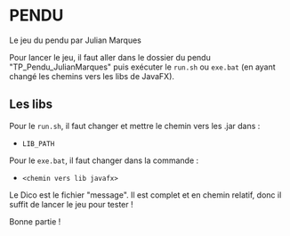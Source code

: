 
# PENDU

Le jeu du pendu par Julian Marques

Pour lancer le jeu, il faut aller dans le dossier du pendu "TP_Pendu_JulianMarques" puis exécuter le `run.sh` ou `exe.bat` (en ayant changé les chemins vers les libs de JavaFX).

## Les libs
Pour le `run.sh`, il faut changer et mettre le chemin vers les .jar dans :
- `LIB_PATH`

Pour le `exe.bat`, il faut changer dans la commande :
- `<chemin vers lib javafx>`

Le Dico est le fichier "message".
Il est complet et en chemin relatif, donc il suffit de lancer le jeu pour tester !

Bonne partie !

